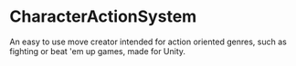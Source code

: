 # CharacterActionSystem
An easy to use move creator intended for action oriented genres, such as fighting or beat 'em up games, made for Unity. 
